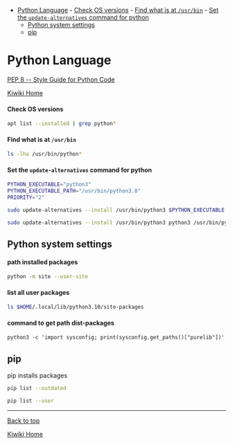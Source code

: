 - [Python Language](#python-language)
      - [Check OS versions](#check-os-versions)
      - [Find what is at `/usr/bin`](#find-what-is-at-usrbin)
      - [Set the `update-alternatives` command for python](#set-the-update-alternatives-command-for-python)
  - [Python system settings](#python-system-settings)
  - [pip](#pip)

# Python Language
[PEP 8 -- Style Guide for Python Code](https://www.python.org/dev/peps/pep-0008/)

[Kiwiki Home](/../../)

#### Check OS versions
``` bash
apt list --installed | grep python*
```

#### Find what is at `/usr/bin`
``` bash
ls -lha /usr/bin/python*
```

#### Set the `update-alternatives` command for python
``` bash
PYTHON_EXECUTABLE="python3"
PYTHON_EXECUTABLE_PATH="/usr/bin/python3.8"
PRIORITY="2"

sudo update-alternatives --install /usr/bin/python3 $PYTHON_EXECUTABLE $PYTHON_EXECUTABLE_PATH $PRIORITY

sudo update-alternatives --install /usr/bin/python3 python3 /usr/bin/python2.7 2
```
## Python system settings
#### path installed packages
```bash
python -m site --user-site
```
#### list all user packages
```bash
ls $HOME/.local/lib/python3.10/site-packages
```
#### command to get path dist-packages
```
python3 -c 'import sysconfig; print(sysconfig.get_paths()["purelib"])'
```

## pip
pip installs packages

```bash
pip list --outdated
```

```bash
pip list --user
```
---

[Back to top](#)

[Kiwiki Home](/../../)